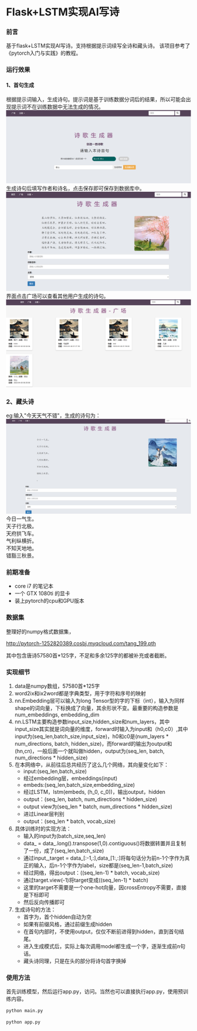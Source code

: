 # Flask+LSTM实现AI写诗

### 前言
基于flask+LSTM实现AI写诗。支持根据提示词续写全诗和藏头诗。
该项目参考了《pytorch入门与实践》的教程。

### 运行效果
#### 1、首句生成
根据提示词输入，生成诗句。提示词是基于训练数据分词后的结果，所以可能会出现提示词不在训练数据中无法生成的情况。
![image](static/img_1.png)
生成诗句后填写作者和诗名，点击保存即可保存到数据库中。
![image](static/img.png)
界面点击广场可以查看其他用户生成的诗句。
![image](static/img_2.png)

### 2、藏头诗
eg:输入"今天天气不错"，生成的诗句为：
![image](static/img_3.png)
今日一气生。    
天子行北极。    
天府拱飞车。   
气利纵横折。  
不知天地地。  
错豁三秋景。
### 前期准备

- core i7 的笔记本
- 一个 GTX 1080ti 的显卡
- 装上pytorch的cpu和GPU版本




### 数据集

整理好的numpy格式数据集，

http://pytorch-1252820389.cosbj.myqcloud.com/tang_199.pth

其中包含唐诗57580首*125字，不足和多余125字的都被补充或者截断。


### 实现细节

1. data是numpy数组，57580首*125字
2. word2ix和ix2word都是字典类型，用于字符和序号的映射
3. nn.Embedding层可以输入为long Tensor型的字的下标（int），输入为同样shape的词向量，下标换成了向量，其余形状不变。最重要的构造参数是num_embeddings, embedding_dim
4. nn.LSTM主要构造参数input_size,hidden_size和num_layers，其中input_size其实就是词向量的维度，forward时输入为input和（h0,c0）,其中input为(seq_len,batch_size,input_size)，h0和c0是(num_layers $*$ num_directions, batch, hidden_size)，而forward的输出为output和(hn,cn)，一般后面一个就叫做hidden，output为(seq_len, batch, num_directions $*$ hidden_size)
5. 在本网络中，从前往后总共经历了这么几个网络，其向量变化如下：
    - input:(seq_len,batch_size)
    - 经过embedding层，embeddings(input)
    - embeds:(seq_len,batch_size,embedding_size)
    - 经过LSTM，lstm(embeds, (h_0, c_0))，输出output，hidden
    - output：(seq_len, batch, num_directions $*$ hidden_size)
    - output view为(seq_len $*$ batch, num_directions $*$ hidden_size)
    - 进过Linear层判别
    - output：(seq_len $*$ batch, vocab_size)
6. 具体训练时的实现方法：
    - 输入的input为(batch_size,seq_len)
    - data_ = data_.long().transpose(1,0).contiguous()将数据转置并且复制了一份，成了(seq_len,batch_size)
    - 通过input_,target = data_[:-1,:],data_[1:,:]将每句话分为前n-1个字作为真正的输入，后n-1个字作为label，size都是(seq_len-1,batch_size)
    - 经过网络，得出output：((seq_len-1) $*$ batch, vocab_size)
    - 通过target.view(-1)将target变成((seq_len-1) $*$ batch)
    - 这里的target不需要是一个one-hot向量，因crossEntropy不需要，直接是下标即可
    - 然后反向传播即可
7. 生成诗句的方法：
    - 首字为<START>，首个hidden自动为空
    - 如果有前缀风格，通过前缀生成hidden
    - 在首句内部时，不使用output，仅仅不断前进得到hidden，直到首句结尾。
    - 进入生成模式后，实际上每次调用model都生成一个字，逐渐生成前n句话。
    - 藏头诗同理，只是在头的部分将诗句首字换掉

   
### 使用方法
首先训练模型，然后运行app.py，访问。当然也可以直接执行app.py，使用预训练内容。
```python
python main.py
```
```python
python app.py
```
